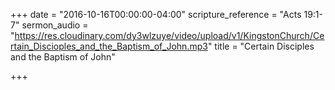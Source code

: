 +++
date = "2016-10-16T00:00:00-04:00"
scripture_reference = "Acts 19:1-7"
sermon_audio = "https://res.cloudinary.com/dy3wlzuye/video/upload/v1/KingstonChurch/Certain_Discioples_and_the_Baptism_of_John.mp3"
title = "Certain Disciples and the Baptism of John"

+++
